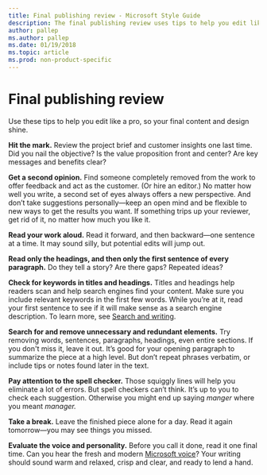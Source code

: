 ```yaml
---
title: Final publishing review - Microsoft Style Guide
description: The final publishing review uses tips to help you edit like a pro, so your final content and design shine.
author: pallep
ms.author: pallep
ms.date: 01/19/2018
ms.topic: article
ms.prod: non-product-specific
---
```


# Final publishing review

Use these tips to help you edit like
a pro, so your final content and design shine. 

**Hit the mark.** Review the project brief and customer insights one last time. Did you nail the
objective? Is the value proposition front and center? Are key messages
and benefits clear? 

**Get a second opinion.** Find someone completely removed from the work to offer feedback and act as
the customer. (Or hire an editor.) No matter how well you write, a
second set of eyes always offers a new perspective. And
don’t take suggestions personally—keep an open mind and be flexible to
new ways to get the results you want. If something trips up your
reviewer, get rid of it, no matter how much you like it.

**Read your work aloud.** Read it forward, and then backward—one sentence at a time. It may sound silly, but potential edits will jump out.

**Read only the headings, and then only the first sentence of every paragraph.** Do they tell a story? Are there gaps? Repeated ideas?

**Check for keywords in titles and headings.** Titles and headings help readers scan and help search engines find
your content. Make sure you include relevant keywords in the first
few words. While you’re at it, read your first sentence to see if
it will make sense as a search engine description. To learn more, see [Search and writing](~/search-writing.md).

**Search for and remove unnecessary and redundant elements.** Try removing words, sentences, paragraphs, headings, even entire
sections. If you don't miss it, leave it out. It’s good for your opening
paragraph to summarize the piece at a high level. But don’t repeat
phrases verbatim, or include tips or notes found later in the text.

**Pay attention to the spell checker.** Those squiggly lines will help you eliminate a lot of errors. But
spell checkers can’t think. It’s up to you to check each
suggestion. Otherwise you might end up saying *manger* where you meant *manager.* 

**Take a break.** Leave the finished piece alone for a day. Read it again tomorrow—you may see things you missed. 

**Evaluate the voice and personality.** Before you call it done, read it one final time. Can you hear the fresh and modern [Microsoft voice](~/brand-voice-above-all-simple-human.md)? Your writing should sound warm and relaxed, crisp and clear, and ready to lend a hand.
